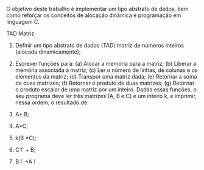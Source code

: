 O objetivo deste trabalho é implementar um tipo abstrato de dados, bem como reforçar os conceitos de alocação dinâmica e programação em linguagem C.

TAD Matriz
1. Definir um tipo abstrato de dados (TAD) matriz de números inteiros (alocada dinamicamente);
2. Escrever funções para:
(a) Alocar a memória para a matriz;
(b) Liberar a memória associada à matriz;
(c) Ler o número de linhas, de colunas e os elementos da matriz;
(d) Transpor uma matriz dada;
(e) Retornar a soma de duas matrizes;
(f) Retornar o produto de duas matrizes;
(g) Retornar o produto escalar de uma matriz por um inteiro.
Dadas essas funções, o seu programa deve ler três matrizes (A, B e C) e um inteiro k, e imprimir, nessa ordem, o resultado de:

1. A+ B;
2. A×C;
3. k(B ×C);
4. C⊤ + B;
5. B⊤ +A⊤